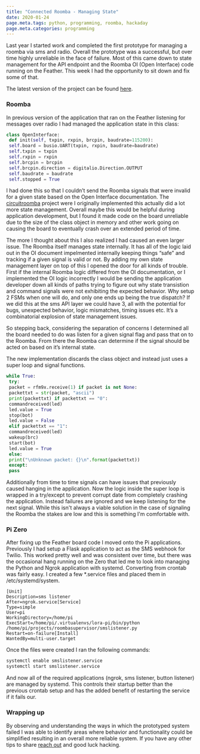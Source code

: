 ```yaml
---
title: "Connected Roomba - Managing State"
date: 2020-01-24
page.meta.tags: python, programming, roomba, hackaday
page.meta.categories: programming
---
```


Last year I started work and completed the first prototype for managing a roomba via sms and radio. Overall the
prototype was a successful, but over time highly unreliable in the face of failure. Most of this came down to state
management for the API endpoint and the Roomba OI (Open Interface) code running on the Feather. This week I had the
opportunity to sit down and fix some of that.

The latest version of the project can be found [here](https://github.com/n0mn0m/bot_commander).

### Roomba

In previous version of the application that ran on the Feather listening for messages over radio I had managed the
application state in this class:

```python
class OpenInterface:  
 def init(self, txpin, rxpin, brcpin, baudrate=115200):  
 self.board = busio.UART(txpin, rxpin, baudrate=baudrate)  
 self.txpin = txpin  
 self.rxpin = rxpin  
 self.brcpin = brcpin  
 self.brcpin.direction = digitalio.Direction.OUTPUT  
 self.baudrate = baudrate  
 self.stopped = True
```

I had done this so that I couldn’t send the Roomba signals that were invalid for a given state based on the Open
Interface documentation. The [circuitroomba](https://github.com/n0mn0m/circuitroomba) project were I originally
implemented this actually did a lot more state management. Overall maybe this would be helpful during application
development, but I found it made code on the board unreliable due to the size of the class object in memory and other
work going on causing the board to eventually crash over an extended period of time.

The more I thought about this I also realized I had caused an even larger issue. The Roomba itself manages state
internally. It has all of the logic laid out in the OI document impelmented internally keeping things “safe” and
tracking if a given signal is valid or not. By adding my own state management layer on top of this I opened the door for
all kinds of trouble. First if the internal Roomba logic differed from the OI documentation, or I implemented the OI
logic incorrectly I would be sending the application developer down all kinds of paths trying to figure out why state
transistion and command signals were not exhibiting the expected behavior. Why setup 2 FSMs when one will do, and only
one ends up being the true dispatch? If we did this at the sms API layer we could have 3, all with the potential for
bugs, unexpected behavior, logic mismatches, timing issues etc. It’s a combinatorial explosion of state management
issues.

So stepping back, considering the separation of concerns I determined all the board needed to do was listen for a given
signal flag and pass that on to the Roomba. From there the Roomba can determine if the signal should be acted on based
on it’s internal state.

The new implementation discards the class object and instead just uses a super loop and signal functions.

```python
while True:  
 try:  
 packet = rfm9x.receive(1) if packet is not None:  
 packettxt = str(packet, "ascii")  
 print(packettxt) if packettxt == "0":  
 commandreceived(led)  
 led.value = True  
 stop(bot)  
 led.value = False  
 elif packettxt == "1":  
 commandreceived(led)  
 wakeup(brc)  
 start(bot)  
 led.value = True  
 else:  
 print("\nUnknown packet: {}\n".format(packettxt))  
 except:  
 pass
```

Additionally from time to time signals can have issues that previously caused hanging in the application. Now the logic
inside the super loop is wrapped in a try/except to prevent corrupt date from completely crashing the application.
Instead failures are ignored and we keep listening for the next signal. While this isn't always a viable solution in the
case of signaling the Roomba the stakes are low and this is something I'm comfortable with.

### Pi Zero

After fixing up the Feather board code I moved onto the Pi applications. Previously I had setup a Flask application to
act as the SMS webhook for Twilio. This worked pretty well and was consistent over time, but there was the occasional
hang running on the Zero that led me to look into managing the Python and Ngrok application with systemd. Converting
from crontab was fairly easy. I created a few *.service files and placed them in /etc/systemd/system.

```systemd
[Unit]  
Description=sms listener  
After=ngrok.service[Service]  
Type=simple  
User=pi  
WorkingDirectory=/home/pi  
ExecStart=/home/pi/.virtualenvs/lora-pi/bin/python /home/pi/projects/roombasupervisor/smslistener.py  
Restart=on-failure[Install]  
WantedBy=multi-user.target
```

Once the files were created I ran the following commands:

```bash
systemctl enable smslistener.service  
systemctl start smslistener.service
```

And now all of the required applications (ngrok, sms listener, button listener) are managed by systemd. This controls
their startup better than the previous crontab setup and has the added benefit of restarting the service if it fails
our.

### Wrapping up

By observing and understanding the ways in which the prototyped system failed I was able to identify areas where
behavior and functionality could be simplified resulting in an overall more reliable system. If you have any other tips
to share [reach out](mailto:n0mn0m@burningdaylight.io) and good luck hacking.
